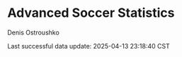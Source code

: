 # Advanced Soccer Statistics
Denis Ostroushko

<!-- gfm -->

Last successful data update: 2025-04-13 23:18:40 CST
